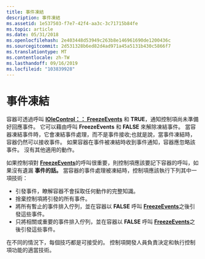```yaml
---
title: 事件凍結
description: 事件凍結
ms.assetid: 1e537503-f7e7-42f4-aa3c-3c71715b84fe
ms.topic: article
ms.date: 05/31/2018
ms.openlocfilehash: 2e403448d53949c263b8e146961690de1200436c
ms.sourcegitcommit: 2d531328b6ed82d4ad971a45a5131b430c5866f7
ms.translationtype: MT
ms.contentlocale: zh-TW
ms.lasthandoff: 09/16/2019
ms.locfileid: "103839928"
---
```

# <a name="event-freezing"></a>事件凍結

容器可透過呼叫 [**IOleControl：： FreezeEvents**](/windows/desktop/api/OCIdl/nf-ocidl-iolecontrol-freezeevents) 和 **TRUE**，通知控制項尚未準備好回應事件。 它可以藉由呼叫 **FreezeEvents** 和 **FALSE** 來解除凍結事件。 當容器凍結事件時，它會凍結事件處理，而不是事件接收;也就是說，當事件凍結時，容器仍然可以接收事件。 如果容器在事件被凍結時收到事件通知，容器應忽略該事件。 沒有其他適用的動作。

如果控制項對 [**FreezeEvents**](/windows/desktop/api/OCIdl/nf-ocidl-iolecontrol-freezeevents)的呼叫很重要，則控制項應該要記下容器的呼叫，如果沒有遺漏 **事件的話。** 當容器的事件處理被凍結時，控制項應該執行下列其中一項技術：

-   引發事件，瞭解容器不會採取任何動作的完整知識。
-   捨棄控制項將引發的所有事件。
-   將所有暫止的事件排入佇列，並在容器以 **FALSE** 呼叫 [**FreezeEvents**](/windows/desktop/api/OCIdl/nf-ocidl-iolecontrol-freezeevents)之後引發這些事件。
-   只將相關或重要的事件排入佇列，並在容器以 **FALSE** 呼叫 [**FreezeEvents**](/windows/desktop/api/OCIdl/nf-ocidl-iolecontrol-freezeevents)之後引發這些事件。

在不同的情況下，每個技巧都是可接受的。 控制項開發人員負責決定和執行控制項功能的適當技術。

 

 




